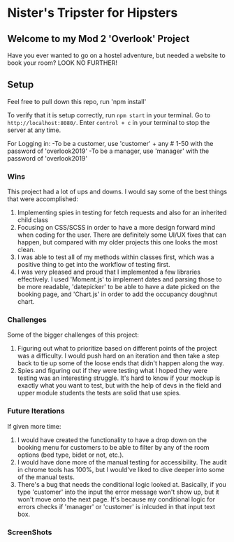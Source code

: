 # Nister's Tripster for Hipsters

## Welcome to my Mod 2 'Overlook' Project

Have you ever wanted to go on a hostel adventure, but needed a website to book your room? LOOK NO FURTHER!

## Setup

Feel free to pull down this repo, run 'npm install'

To verify that it is setup correctly, run `npm start` in your terminal. Go to `http://localhost:8080/`. Enter `control + c` in your terminal to stop the server at any time.

For Logging in:
-To be a customer, use 'customer' + any # 1-50 with the password of 'overlook2019'
-To be a manager, use 'manager' with the password of 'overlook2019'


### Wins

This project had a lot of ups and downs. I would say some of the best things that were accomplished: 
1. Implementing spies in testing for fetch requests and also for an inherited child class
1. Focusing on CSS/SCSS in order to have a more design forward mind when coding for the user. There are definitely some UI/UX fixes that can happen, but compared with my older projects this one looks the most clean.
1. I was able to test all of my methods within classes first, which was a positive thing to get into the workflow of testing first.
1. I was very pleased and proud that I implemented a few libraries effectively. I used 'Moment.js' to implement dates and parsing those to be more readable, 'datepicker' to be able to have a date picked on the booking page, and 'Chart.js' in order to add the occupancy doughnut chart.

### Challenges

Some of the bigger challenges of this project:
1. Figuring out what to prioritize based on different points of the project was a difficulty. I would push hard on an iteration and then take a step back to tie up some of the loose ends that didn't happen along the way.
1. Spies and figuring out if they were testing what I hoped they were testing was an interesting struggle. It's hard to know if your mockup is exactly what you want to test, but with the help of devs in the field and upper module students the tests are solid that use spies.

### Future Iterations

If given more time:
1. I would have created the functionality to have a drop down on the booking menu for customers to be able to filter by any of the room options (bed type, bidet or not, etc.). 
1. I would have done more of the manual testing for accessibility. The audit in chrome tools has 100%, but I would've liked to dive deeper into some of the manual tests.
1. There's a bug that needs the conditional logic looked at. Basically, if you type 'customer' into the input the error message won't show up, but it won't move onto the next page. It's because my conditional logic for errors checks if 'manager' or 'customer' is inlcuded in that input text box.


### ScreenShots

